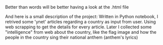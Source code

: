 Better than words will be better having a look at the .html file

And here is a small description of the project:
Written in Python notebook, I retrived some 'ynet' articles regarding a country as input from user. 
Using web scrapping to get the details for every article.
Later I collected some "intelligence" from web about the country, like the flag image and how the people in the country sing their national anthem (anthem's lyrics)
